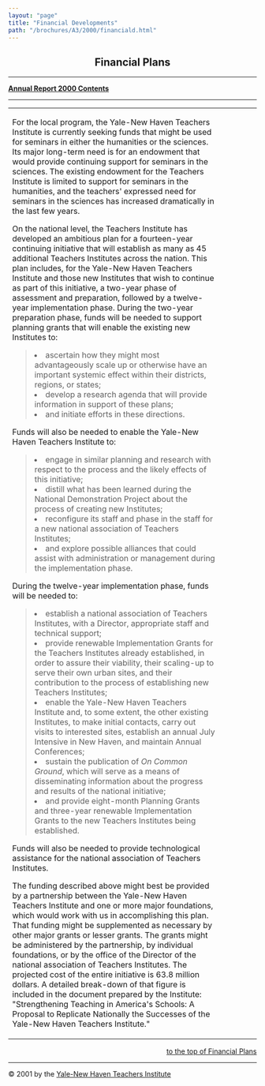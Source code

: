 ```yaml
---
layout: "page"
title: "Financial Developments"
path: "/brochures/A3/2000/financiald.html"
---
```

<main>
<center><a name="top"></a><h2>Financial Plans</h2></center>
<hr/>
<b><a href="/brochures/A3/2000/">Annual Report 2000 Contents</a>
</b>
<hr/>
<table cellpadding="2">
<tbody><tr>
<td width="85%">
<p>For the local program, the Yale-New Haven Teachers Institute is currently seeking funds that might be used for seminars in either the humanities or the sciences. Its major long-term need is for an endowment that would provide continuing support for seminars in the sciences. The existing endowment for the Teachers Institute is limited to support for seminars in the humanities, and the teachers' expressed need for seminars in the sciences has increased dramatically in the last few years.
</p>
<p>On the national level, the Teachers Institute has developed an ambitious plan for a fourteen-year continuing initiative that will establish as many as 45 additional Teachers Institutes across the nation. This plan includes, for the Yale-New Haven Teachers Institute and those new Institutes that wish to continue as part of this initiative, a two-year phase of assessment and preparation, followed by a twelve-year implementation phase. During the two-year preparation phase, funds will be needed to support planning grants that will enable the existing new Institutes to:
</p>
<blockquote>
<li>ascertain how they might most advantageously scale up or otherwise have an important systemic effect within their districts, regions, or states;
</li>
<li>develop a research agenda that will provide information in support of these plans;
</li>
<li>and initiate efforts in these directions.
</li>
</blockquote>
<p>Funds will also be needed to enable the Yale-New Haven Teachers Institute to:
</p>
<blockquote>
<li>engage in similar planning and research with respect to the process and the likely effects of this initiative;
</li>
<li>distill what has been learned during the National Demonstration Project about the process of creating new Institutes;
</li>
<li>reconfigure its staff and phase in the staff for a new national association of Teachers Institutes;
</li>
<li>and explore possible alliances that could assist with administration or management during the implementation phase.
</li>
</blockquote>
<p>During the twelve-year implementation phase, funds will be needed to:
</p>
<blockquote>
<li>establish a national association of Teachers Institutes, with a Director, appropriate staff and technical support;
</li>
<li>provide renewable Implementation Grants for the Teachers Institutes already established, in order to assure their viability, their scaling-up to serve their own urban sites, and their contribution to the process of establishing new Teachers Institutes;
</li>
<li>enable the Yale-New Haven Teachers Institute and, to some extent, the other existing Institutes, to make initial contacts, carry out visits to interested sites, establish an annual July Intensive in New Haven, and maintain Annual Conferences;
</li>
<li>sustain the publication of <i>On Common Ground</i>, which will serve as a means of disseminating information about the progress and results of the national initiative;
</li>
<li>and provide eight-month Planning Grants and three-year renewable Implementation Grants to the new Teachers Institutes being established.
</li>
</blockquote>
<p>Funds will also be needed to provide technological assistance for the national association of Teachers Institutes.
</p>
<p>The funding described above might best be provided by a partnership between the Yale-New Haven Teachers Institute and one or more major foundations, which would work with us in accomplishing this plan. That funding might be supplemented as necessary by other major grants or lesser grants. The grants might be administered by the partnership, by individual foundations, or by the office of the Director of the national association of Teachers Institutes. The projected cost of the entire initiative is 63.8 million dollars. A detailed break-down of that figure is included in the document prepared by the Institute: "Strengthening Teaching in America's Schools: A Proposal to Replicate Nationally the Successes of the Yale-New Haven Teachers Institute."
</p>
</td>
<td>
</td>
</tr>
<tr>
</tr>
</tbody></table>
<div align="RIGHT"><a href="#top">to the top of Financial Plans</a></div>
<hr/>
© 2001 by the <a href="/">Yale-New Haven Teachers Institute</a>
</main>
